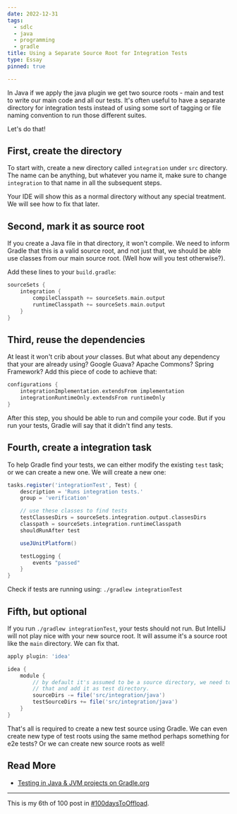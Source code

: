 ```yaml
---
date: 2022-12-31
tags:
  - sdlc
  - java
  - programming
  - gradle
title: Using a Separate Source Root for Integration Tests
type: Essay
pinned: true

---
```

In Java if we apply the java plugin we get two source roots - main and test to
write our main code and all our tests.
It's often useful to have a separate directory for integration tests instead of
using some sort of tagging or file naming convention to run those different suites.

Let's do that!

## First, create the directory

To start with, create a new directory called `integration` under `src` directory.
The name can be anything, but whatever you name it, make sure to change `integration`
to that name in all the subsequent steps.

Your IDE will show this as a normal directory without any special treatment. We
will see how to fix that later.

## Second, mark it as source root

If you create a Java file in that directory, it won't compile. We need to inform
Gradle that this is a valid source root, and not just that, we should be able use
classes from our main source root. (Well how will you test otherwise?).

Add these lines to your `build.gradle`:

```gradle
sourceSets {
    integration {
        compileClasspath += sourceSets.main.output
        runtimeClasspath += sourceSets.main.output
    }
}
```

## Third, reuse the dependencies

At least it won't crib about *your* classes. But what about any dependency that
your are already using? Google Guava? Apache Commons? Spring Framework? Add this
piece of code to achieve that:

```gradle
configurations {
    integrationImplementation.extendsFrom implementation
    integrationRuntimeOnly.extendsFrom runtimeOnly
}
```

After this step, you should be able to run and compile your code. But if you run
your tests, Gradle will say that it didn't find any tests.

## Fourth, create a integration task

To help Gradle find your tests, we can either modify the existing `test` task;
or we can create a new one. We will create a new one:

```gradle
tasks.register('integrationTest', Test) {
    description = 'Runs integration tests.'
    group = 'verification'

    // use these classes to find tests
    testClassesDirs = sourceSets.integration.output.classesDirs
    classpath = sourceSets.integration.runtimeClasspath
    shouldRunAfter test

    useJUnitPlatform()

    testLogging {
        events "passed"
    }
}

```

Check if tests are running using: `./gradlew integrationTest`

## Fifth, but optional

If you run `./gradlew integrationTest`, your tests should not run. But IntelliJ
will not play nice with your new source root. It will assume it's a source root
like the `main` directory. We can fix that.

```gradle
apply plugin: 'idea'

idea {
    module {
        // by default it's assumed to be a source directory, we need to remove
        // that and add it as test directory.
        sourceDirs -= file('src/integration/java')
        testSourceDirs += file('src/integration/java')
    }
}

```

That's all is required to create a new test source using Gradle. We can even
create new type of test roots using the same method perhaps something for e2e
tests? Or we can create new source roots as well!

## Read More

* [Testing in Java & JVM projects on Gradle.org](https://docs.gradle.org/current/userguide/java_testing.html)

---

This is my 6th of 100 post in [#100daysToOffload](https://100daystooffload.com/).